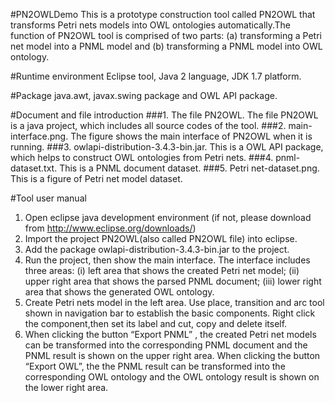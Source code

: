 #PN2OWLDemo
This is a prototype construction tool called PN2OWL that transforms Petri nets models into OWL ontologies automatically.The function of PN2OWL tool is comprised of two parts: (a) transforming a Petri net model into a PNML model and (b) transforming a PNML model into OWL ontology.

#Runtime environment
Eclipse tool, Java 2 language, JDK 1.7 platform.

#Package
java.awt, javax.swing package and OWL API package.

#Document and file introduction
###1. The file PN2OWL. 
The file PN2OWL is a java project, which includes all source codes of the tool.
###2. main-interface.png.
The figure shows the main interface of PN2OWL when it is running.
###3. owlapi-distribution-3.4.3-bin.jar.
This is a OWL API package, which helps to construct OWL ontologies from Petri nets.
###4. pnml-dataset.txt.
This is a PNML document dataset.
###5. Petri net-dataset.png.
This is a figure of Petri net model dataset.

#Tool user manual
1. Open eclipse java development environment (if not, please download from http://www.eclipse.org/downloads/)
2. Import the project PN2OWL(also called PN2OWL file) into eclipse.
3. Add the package owlapi-distribution-3.4.3-bin.jar to the project.
4. Run the project, then show the main interface. The interface includes three areas: (i) left area that shows the created Petri net model; (ii) upper right area that shows the parsed PNML document; (iii) lower right area that shows the generated OWL ontology.
5. Create Petri nets model in the left area. Use place, transition and arc tool shown in navigation bar to establish the basic components. Right click the component,then set its label and cut, copy and delete itself.
6. When clicking the button “Export PNML” , the created Petri net models can be transformed into the corresponding PNML document and the PNML result is shown on the upper right area. 
  When clicking the button “Export OWL”, the the PNML result can be transformed into the corresponding OWL ontology and the OWL ontology result is shown on the lower right area.



